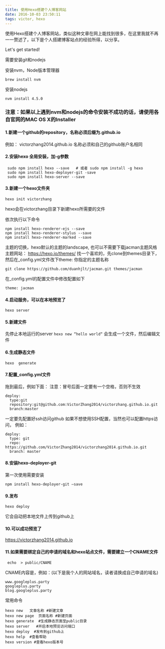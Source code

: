 ```yaml
---
title: 使用Hexo搭建个人博客网站
date: 2016-10-03 23:50:11
tags: victor, hexo
---
```


使用Hexo搭建个人博客网站，类似这种文章在网上能找到很多，在这里我就不再一一赘述了，以下是个人搭建博客站点的经验所得，以分享。

Let's get started!

需要安装git和nodejs

安装nvm，Node版本管理器
```
brew install nvm
```

安装nodejs
```
nvm install 4.5.0
```

### 注意：如果以上遇到nvm和nodejs的命令安装不成功的话，请使用各自官网的MAC OS X的Installer

#### 1.新建一个github的repository，名称必须后缀为.github.io
   例如：  victorzhang2014.github.io 名称必须和自己的github账户名相同

#### 2.安装hexo  全局安装，加-g参数
  ```
   sudo npm install hexo --save   # 或者 sudo npm install -g hexo
   sudo npm install hexo-deployer-git -save
   sudo npm install hexo-server --save
  ```

#### 3.新建一个hexo文件夹
  ```
  hexo init victorzhang
  ```
hexo会在victorzhang目录下新建hexo所需要的文件

   依次执行以下命令
   ```
   npm install hexo-renderer-ejs --save
   npm install hexo-renderer-stylus --save
   npm install hexo-renderer-marked --save
   ```

   主题的切换，hexo默认的主题的landscape, 也可以不需要下载jacman主题风格
   主题网站：  https://hexo.io/themes/
   找一个喜欢的，先clone到themes目录下，然后在_config.yml文件改下theme: 你指定的主题名称
   ```
   git clone https://github.com/duanhjlt/jacman.git themes/jacman
   ```
   在_config.yml的配置文件中修改配置如下
   ```
   theme: jacman
   ```

#### 4.启动服务，可以在本地预览了
   ```
   hexo server
   ```

#### 5.新建文件
   先停止本地运行的server
    ```
    hexo new “hello world“
    ```
  会生成一个文件，然后编辑文件

#### 6.生成静态文件
   ```
   hexo  generate
   ```
 
#### 7.配置_config.yml文件
   拖到最后，例如下面：
   注意：冒号后面一定要有一个空格，否则不生效
   ```
   deploy:
     type:git
     repository:git@github.com:VictorZhang2014/victorzhang.github.io.git
     branch:master
   ```

一定要先配置好ssh访问github
如果不想使用SSH配置，当然也可以配置https访问，
例如：
```
deploy:
  type: git
  repo: https://github.com/VictorZhang2014/victorzhang2014.github.io.git
  branch: master
```

#### 8.安装hexo-deployer-git
   第一次使用需要安装
  ```
  npm install hexo-deployer-git —save
  ```

#### 9.发布
 ```
 hexo deploy
 ```
 它会自动把本地文件上传到github上

#### 10.可以成功预览了
  https://victorzhang2014.github.io

#### 11.如果需要绑定自己的申请的域名和hexo站点文件，需要建立一个CNAME文件
  ```
   echo  > public/CNAME
  ```
  CNAME内容是，例如：(以下是我个人的网站域名，读者请换成自己申请的域名)
  ```
  www.googleplus.party
  googleplus.party
  blog.googleplus.party
  ```

常用命令
```
hexo new   文章名称 #新建文章
hexo new page  页面名称 #新建页面
hexo generate  #生成静态页面至public目录
hexo server   #开启本地预览访问端口
hexo deploy  #发布到github上
hexo help  #查看帮助
hexo version #查看hexo版本号
```
